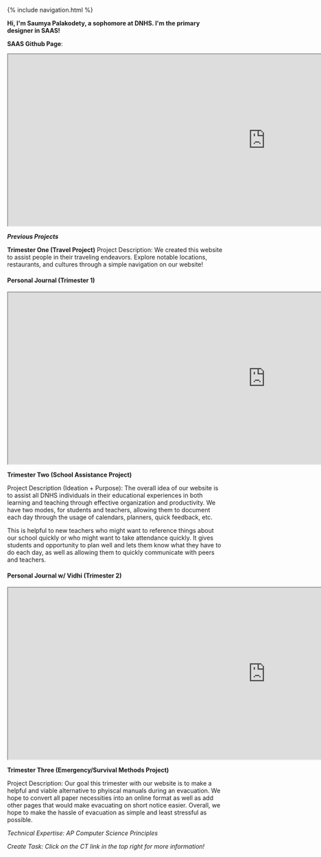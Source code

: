 {% include navigation.html %}

**Hi, I'm Saumya Palakodety, a sophomore at DNHS. I'm the primary designer in SAAS!**

**SAAS Github Page**:

<iframe width="1200" height="400" src="https://sarayu-pr11.github.io/saas/" title="Trimester 1 Personal Journal" frameborder="8"></iframe>

**_Previous Projects_**

**Trimester One (Travel Project)**
Project Description: We created this website to assist people in their traveling endeavors. Explore notable locations, restaurants, and cultures through a simple navigation on our website!

<h4>Personal Journal (Trimester 1)</h4>

<iframe width="1200" height="400" src="https://docs.google.com/document/d/e/2PACX-1vQdRx6NOQL5yXYXe_6_csJb5NQOkA-O-pHjrHNLYUlHWPgrvyXZCTO3MtCrRrr-sfcg3uBVbvMiGktr/pub?embedded=true" title="Trimester 1 Personal Journal" frameborder="8"></iframe>


**Trimester Two (School Assistance Project)**

Project Description (Ideation + Purpose):
The overall idea of our website is to assist all DNHS individuals in their educational experiences in both learning and teaching through effective organization and productivity. We have two modes, for students and teachers, allowing them to document each day through the usage of calendars, planners, quick feedback, etc.

This is helpful to new teachers who might want to reference things about our school quickly or who might want to take attendance quickly. It gives students and opportunity to plan well and lets them know what they have to do each day, as well as allowing them to quickly communicate with peers and teachers.


<h4>Personal Journal w/ Vidhi (Trimester 2)</h4>

<iframe width="1200" height="400" src="https://docs.google.com/document/d/e/2PACX-1vQs513MKBOLdZepwUeyIIsKz9aPX4fma8UqM__P-vdRbxxfy2geMWaSII09B_sz8qD3xqWy_ENX8wig/pub?embedded=true" title="Trimester 1 Personal Journal" frameborder="8"></iframe>


**Trimester Three (Emergency/Survival Methods Project)**

Project Description: Our goal this trimester with our website is to make a helpful and viable alternative to phyiscal manuals during an evacuation. We hope to convert all paper necessities into an online format as well as add other pages that would make evacuating on short notice easier. Overall, we hope to make the hassle of evacuation as simple and least stressful as possible.


*Technical Expertise: AP Computer Science Principles*

*Create Task: Click on the CT link in the top right for more information!*

